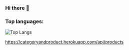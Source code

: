 ### Hi there 👋
### Top languages:

![Top Langs](https://github-readme-stats.vercel.app/api/top-langs/?username=HaVanPhong&theme=radical)

https://categoryandproduct.herokuapp.com/api/products


                           
                           
